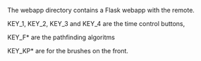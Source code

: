 The webapp directory contains a Flask webapp with the remote. 

KEY_1, KEY_2, KEY_3 and KEY_4 are the time control buttons, 

KEY_F* are the pathfinding algoritms

KEY_KP* are for the brushes on the front. 